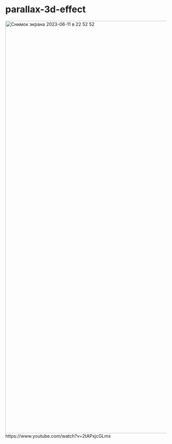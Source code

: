# parallax-3d-effect
<img width="1290" alt="Снимок экрана 2023-06-11 в 22 52 52" src="https://github.com/Zak618/parallax-3d-effect/assets/89405318/b6c2c17d-20b9-4a47-9480-1f8c67dcb41d">
https://www.youtube.com/watch?v=2tAPxjcGLms

